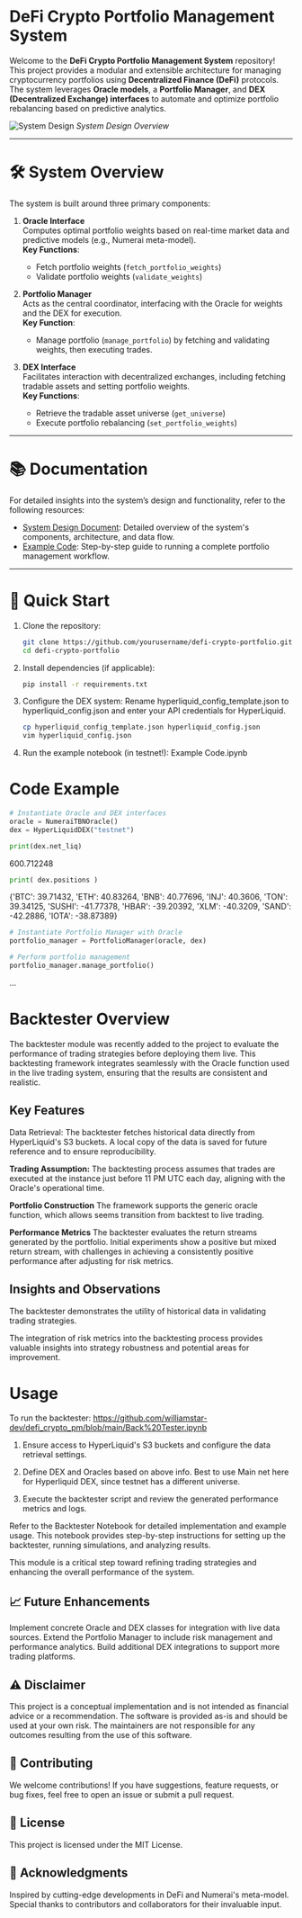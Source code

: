 # DeFi Crypto Portfolio Management System

Welcome to the **DeFi Crypto Portfolio Management System** repository! This project provides a modular and extensible architecture for managing cryptocurrency portfolios using **Decentralized Finance (DeFi)** protocols. The system leverages **Oracle models**, a **Portfolio Manager**, and **DEX (Decentralized Exchange) interfaces** to automate and optimize portfolio rebalancing based on predictive analytics.

![System Design](design_schem.jpg)
_System Design Overview_

---

# 🛠 System Overview

The system is built around three primary components:

1. **Oracle Interface**  
   Computes optimal portfolio weights based on real-time market data and predictive models (e.g., Numerai meta-model).  
   **Key Functions**:

   - Fetch portfolio weights (`fetch_portfolio_weights`)
   - Validate portfolio weights (`validate_weights`)

2. **Portfolio Manager**  
   Acts as the central coordinator, interfacing with the Oracle for weights and the DEX for execution.  
   **Key Function**:

   - Manage portfolio (`manage_portfolio`) by fetching and validating weights, then executing trades.

3. **DEX Interface**  
   Facilitates interaction with decentralized exchanges, including fetching tradable assets and setting portfolio weights.  
   **Key Functions**:
   - Retrieve the tradable asset universe (`get_universe`)
   - Execute portfolio rebalancing (`set_portfolio_weights`)

---

# 📚 Documentation

For detailed insights into the system’s design and functionality, refer to the following resources:

- [System Design Document](Defi_Crypto_Portofolio_System_v1.pdf): Detailed overview of the system's components, architecture, and data flow.
- [Example Code](Example%20Code.ipynb): Step-by-step guide to running a complete portfolio management workflow.

---

# 🚀 Quick Start

1. Clone the repository:

   ```bash
   git clone https://github.com/yourusername/defi-crypto-portfolio.git
   cd defi-crypto-portfolio
   ```

2. Install dependencies (if applicable):
   ```bash
   pip install -r requirements.txt
   ```
3. Configure the DEX system:
   Rename hyperliquid_config_template.json to hyperliquid_config.json and enter your API credentials for HyperLiquid.

   ```bash
   cp hyperliquid_config_template.json hyperliquid_config.json
   vim hyperliquid_config.json
   ```

4. Run the example notebook (in testnet!):
   Example Code.ipynb

# Code Example

```python
# Instantiate Oracle and DEX interfaces
oracle = NumeraiTBNOracle()
dex = HyperLiquidDEX("testnet")

print(dex.net_liq)
```

600.712248

```python
print( dex.positions )
```

{'BTC': 39.71432, 'ETH': 40.83264, 'BNB': 40.77696, 'INJ': 40.3606, 'TON': 39.34125, 'SUSHI': -41.77378, 'HBAR': -39.20392, 'XLM': -40.3209, 'SAND': -42.2886, 'IOTA': -38.87389}

```python
# Instantiate Portfolio Manager with Oracle
portfolio_manager = PortfolioManager(oracle, dex)

# Perform portfolio management
portfolio_manager.manage_portfolio()
```

...

# Backtester Overview

The backtester module was recently added to the project to evaluate the performance of trading strategies before deploying them live. This backtesting framework integrates seamlessly with the Oracle function used in the live trading system, ensuring that the results are consistent and realistic.

## Key Features

Data Retrieval: The backtester fetches historical data directly from HyperLiquid's S3 buckets. A local copy of the data is saved for future reference and to ensure reproducibility.

**Trading Assumption:** The backtesting process assumes that trades are executed at the instance just before 11 PM UTC each day, aligning with the Oracle's operational time.

**Portfolio Construction** The framework supports the generic oracle function, which allows seems transition from backtest to live trading.

**Performance Metrics** The backtester evaluates the return streams generated by the portfolio. Initial experiments show a positive but mixed return stream, with challenges in achieving a consistently positive performance after adjusting for risk metrics.

## Insights and Observations

The backtester demonstrates the utility of historical data in validating trading strategies.

The integration of risk metrics into the backtesting process provides valuable insights into strategy robustness and potential areas for improvement.

# Usage

To run the backtester: https://github.com/williamstar-dev/defi_crypto_pm/blob/main/Back%20Tester.ipynb

1. Ensure access to HyperLiquid's S3 buckets and configure the data retrieval settings.

2. Define DEX and Oracles based on above info. Best to use Main net here for Hyperliquid DEX, since testnet has a different universe.

3. Execute the backtester script and review the generated performance metrics and logs.

Refer to the Backtester Notebook for detailed implementation and example usage. This notebook provides step-by-step instructions for setting up the backtester, running simulations, and analyzing results.

This module is a critical step toward refining trading strategies and enhancing the overall performance of the system.

## 📈 Future Enhancements

Implement concrete Oracle and DEX classes for integration with live data sources.
Extend the Portfolio Manager to include risk management and performance analytics.
Build additional DEX integrations to support more trading platforms.

## ⚠️ Disclaimer

This project is a conceptual implementation and is not intended as financial advice or a recommendation. The software is provided as-is and should be used at your own risk. The maintainers are not responsible for any outcomes resulting from the use of this software.

## 📝 Contributing

We welcome contributions! If you have suggestions, feature requests, or bug fixes, feel free to open an issue or submit a pull request.

## 🔗 License

This project is licensed under the MIT License.

## 🤝 Acknowledgments

Inspired by cutting-edge developments in DeFi and Numerai's meta-model.
Special thanks to contributors and collaborators for their invaluable input.
